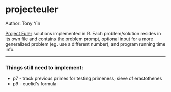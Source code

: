 projecteuler
============

Author: Tony Yin

[Project Euler](https://projecteuler.net/) solutions implemented in R. Each problem/solution resides in its own file and contains the problem prompt, optional input for a more generalized problem (eg. use a different number), and program running time info.

---

### Things still need to implement:

* p7 - track previous primes for testing primeness; sieve of erastothenes
* p9 - euclid's formula
